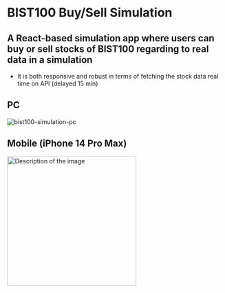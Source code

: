 # BIST100 Buy/Sell Simulation
## A React-based simulation app where users can buy or sell stocks of BIST100 regarding to real data in a simulation
- It is both responsive and robust in terms of fetching the stock data real time on API (delayed 15 min)

## PC
![bist100-simulation-pc](https://github.com/user-attachments/assets/fa918c14-6894-49ef-9516-e451d38f5710)

## Mobile (iPhone 14 Pro Max)
<img src="https://github.com/user-attachments/assets/70631ef3-ddfc-466d-8a72-4970468a0555" alt="Description of the image" width="300"/>

